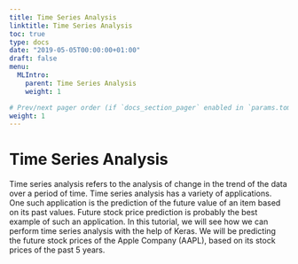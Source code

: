 ```yaml
---
title: Time Series Analysis
linktitle: Time Series Analysis
toc: true
type: docs
date: "2019-05-05T00:00:00+01:00"
draft: false
menu:
  MLIntro:
    parent: Time Series Analysis
    weight: 1

# Prev/next pager order (if `docs_section_pager` enabled in `params.toml`)
weight: 1
---
```


# Time Series Analysis

Time series analysis refers to the analysis of change in the trend of the data over a period of time. Time series analysis has a variety of applications. One such application is the prediction of the future value of an item based on its past values. Future stock price prediction is probably the best example of such an application. In this tutorial, we will see how we can perform time series analysis with the help of Keras. We will be predicting the future stock prices of the Apple Company (AAPL), based on its stock prices of the past 5 years.
